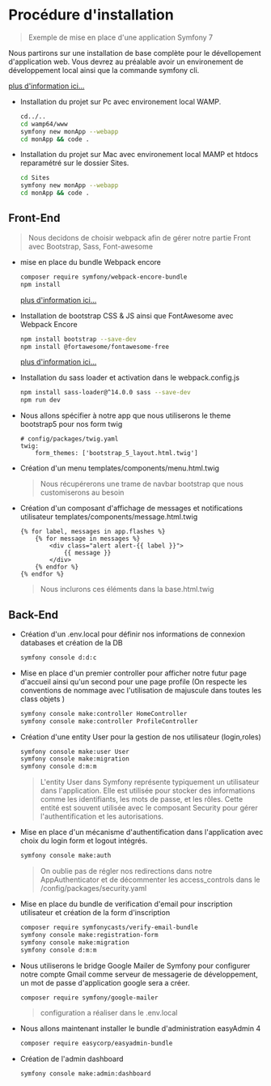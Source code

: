 # Procédure d'installation

> Exemple de mise en place d'une application Symfony 7

Nous partirons sur une installation de base complète pour le dévellopement d'application web. Vous devrez au préalable avoir un environement de développement local ainsi que la commande symfony cli.

[plus d'information ici...](https://symfony.com/download)

- Installation du projet sur Pc avec environement local WAMP.

    ```bash
    cd../..
    cd wamp64/www
    symfony new monApp --webapp
    cd monApp && code .
    ```

- Installation du projet sur Mac avec environement local MAMP et htdocs reparamétré sur le dossier Sites.

    ```bash
    cd Sites
    symfony new monApp --webapp
    cd monApp && code .
    ```

## Front-End

> Nous decidons de choisir webpack afin de gérer notre partie Front avec Bootstrap, Sass, Font-awesome

- mise en place du bundle Webpack encore

    ```bash
    composer require symfony/webpack-encore-bundle
    npm install
    ```

    [plus d'information ici...](https://symfony.com/doc/current/frontend/encore/installation.html)

- Installation de bootstrap CSS & JS ainsi que FontAwesome avec Webpack Encore

    ```bash
    npm install bootstrap --save-dev
    npm install @fortawesome/fontawesome-free
    ```

    [plus d'information ici...](https://symfony.com/doc/current/frontend/encore/bootstrap.html)

- Installation du sass loader et activation dans le webpack.config.js

    ```bash
    npm install sass-loader@^14.0.0 sass --save-dev
    npm run dev
    ```

- Nous allons spécifier à notre app que nous utiliserons le theme bootstrap5 pour nos form twig

    ```code
    # config/packages/twig.yaml
    twig:
        form_themes: ['bootstrap_5_layout.html.twig']
    ```

- Création d'un menu templates/components/menu.html.twig

    > Nous récupérerons une trame de navbar bootstrap que nous customiserons au besoin

- Création d'un composant d'affichage de messages et notifications utilisateur templates/components/message.html.twig

    ```code
    {% for label, messages in app.flashes %}
        {% for message in messages %}
            <div class="alert alert-{{ label }}">
                {{ message }}
            </div>
        {% endfor %}
    {% endfor %}
    ````

    > Nous inclurons ces éléments dans la base.html.twig

## Back-End

- Création d'un .env.local pour définir nos informations de connexion databases et création de la DB

    ```bash
    symfony console d:d:c 
    ```

- Mise en place d'un premier controller pour afficher notre futur page d'accueil ainsi qu'un second pour une page profile (On respecte les conventions de nommage avec l'utilisation de majuscule dans toutes les class objets )

    ```bash
    symfony console make:controller HomeController
    symfony console make:controller ProfileController
    ```

- Création d'une entity User pour la gestion de nos utilisateur (login,roles)

    ```bash
    symfony console make:user User
    symfony console make:migration
    symfony console d:m:m
    ```

    > L'entity User dans Symfony représente typiquement un utilisateur dans l'application. Elle est utilisée pour stocker des informations comme les identifiants, les mots de passe, et les rôles. Cette entité est souvent utilisée avec le composant Security pour gérer l'authentification et les autorisations.

- Mise en place d'un mécanisme d'authentification dans l'application avec choix du login form et logout intégrés.

    ```bash
    symfony console make:auth
    ```

    > On oublie pas de régler nos redirections dans notre AppAuthenticator et de décommenter les access_controls dans le /config/packages/security.yaml

- Mise en place du bundle de verification d'email pour inscription utilisateur et création de la form d'inscription

    ```bash
    composer require symfonycasts/verify-email-bundle
    symfony console make:registration-form
    symfony console make:migration
    symfony console d:m:m
    ```

- Nous utiliserons le bridge Google Mailer de Symfony pour configurer notre compte Gmail comme serveur de messagerie de développement, un mot de passe d'application google sera a créer.

    ```bash
    composer require symfony/google-mailer
    ```

    > configuration a réaliser dans le .env.local

- Nous allons maintenant installer le bundle d'administration easyAdmin 4

    ```bash
    composer require easycorp/easyadmin-bundle
    ```

- Création de l'admin dashboard

    ```bash
    symfony console make:admin:dashboard
    ```

